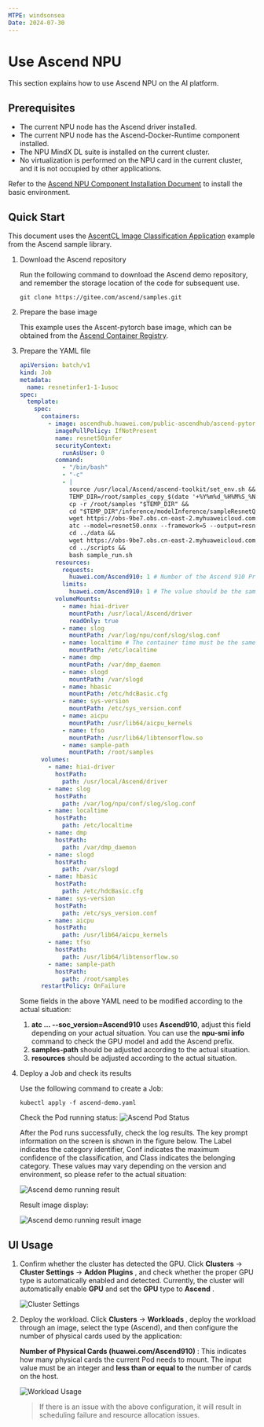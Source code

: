 ```yaml
---
MTPE: windsonsea
Date: 2024-07-30
---
```


# Use Ascend NPU

This section explains how to use Ascend NPU on the AI platform.

## Prerequisites

- The current NPU node has the Ascend driver installed.
- The current NPU node has the Ascend-Docker-Runtime component installed.
- The NPU MindX DL suite is installed on the current cluster.
- No virtualization is performed on the NPU card in the current cluster,
  and it is not occupied by other applications.

Refer to the [Ascend NPU Component Installation Document](ascend_driver_install.md)
to install the basic environment.

## Quick Start

This document uses the [AscentCL Image Classification Application](https://gitee.com/ascend/samples/tree/master/inference/modelInference/sampleResnetQuickStart/python) example from the Ascend sample library.

1. Download the Ascend repository

    Run the following command to download the Ascend demo repository,
    and remember the storage location of the code for subsequent use.

    ```git
    git clone https://gitee.com/ascend/samples.git
    ```

2. Prepare the base image

    This example uses the Ascent-pytorch base image, which can be obtained from the
    [Ascend Container Registry](https://www.hiascend.com/developer/ascendhub).

3. Prepare the YAML file

    ```yaml title="ascend-demo.yaml"
    apiVersion: batch/v1
    kind: Job
    metadata:
      name: resnetinfer1-1-1usoc
    spec:
      template:
        spec:
          containers:
            - image: ascendhub.huawei.com/public-ascendhub/ascend-pytorch:23.0.RC2-ubuntu18.04 # Inference image name
              imagePullPolicy: IfNotPresent
              name: resnet50infer
              securityContext:
                runAsUser: 0
              command:
                - "/bin/bash"
                - "-c"
                - |
                  source /usr/local/Ascend/ascend-toolkit/set_env.sh &&
                  TEMP_DIR=/root/samples_copy_$(date '+%Y%m%d_%H%M%S_%N') &&
                  cp -r /root/samples "$TEMP_DIR" &&
                  cd "$TEMP_DIR"/inference/modelInference/sampleResnetQuickStart/python/model &&
                  wget https://obs-9be7.obs.cn-east-2.myhuaweicloud.com/003_Atc_Models/resnet50/resnet50.onnx &&
                  atc --model=resnet50.onnx --framework=5 --output=resnet50 --input_shape="actual_input_1:1,3,224,224"  --soc_version=Ascend910 &&
                  cd ../data &&
                  wget https://obs-9be7.obs.cn-east-2.myhuaweicloud.com/models/aclsample/dog1_1024_683.jpg &&
                  cd ../scripts &&
                  bash sample_run.sh
              resources:
                requests:
                  huawei.com/Ascend910: 1 # Number of the Ascend 910 Processors
                limits:
                  huawei.com/Ascend910: 1 # The value should be the same as that of requests
              volumeMounts:
                - name: hiai-driver
                  mountPath: /usr/local/Ascend/driver
                  readOnly: true
                - name: slog
                  mountPath: /var/log/npu/conf/slog/slog.conf
                - name: localtime # The container time must be the same as the host time
                  mountPath: /etc/localtime
                - name: dmp
                  mountPath: /var/dmp_daemon
                - name: slogd
                  mountPath: /var/slogd
                - name: hbasic
                  mountPath: /etc/hdcBasic.cfg
                - name: sys-version
                  mountPath: /etc/sys_version.conf
                - name: aicpu
                  mountPath: /usr/lib64/aicpu_kernels
                - name: tfso
                  mountPath: /usr/lib64/libtensorflow.so
                - name: sample-path
                  mountPath: /root/samples
          volumes:
            - name: hiai-driver
              hostPath:
                path: /usr/local/Ascend/driver
            - name: slog
              hostPath:
                path: /var/log/npu/conf/slog/slog.conf
            - name: localtime
              hostPath:
                path: /etc/localtime
            - name: dmp
              hostPath:
                path: /var/dmp_daemon
            - name: slogd
              hostPath:
                path: /var/slogd
            - name: hbasic
              hostPath:
                path: /etc/hdcBasic.cfg
            - name: sys-version
              hostPath:
                path: /etc/sys_version.conf
            - name: aicpu
              hostPath:
                path: /usr/lib64/aicpu_kernels
            - name: tfso
              hostPath:
                path: /usr/lib64/libtensorflow.so
            - name: sample-path
              hostPath:
                path: /root/samples
          restartPolicy: OnFailure
    ```

    Some fields in the above YAML need to be modified according to the actual situation:

    1. __atc ... --soc_version=Ascend910__ uses __Ascend910__, adjust this field depending on
       your actual situation. You can use the __npu-smi info__ command to check the GPU model
       and add the Ascend prefix.
    2. __samples-path__ should be adjusted according to the actual situation.
    3. __resources__ should be adjusted according to the actual situation.

4. Deploy a Job and check its results

    Use the following command to create a Job:

    ```shell
    kubectl apply -f ascend-demo.yaml
    ```

    Check the Pod running status: ![Ascend Pod Status](https://docs.daocloud.io/daocloud-docs-images/docs/zh/docs/kpanda/gpu/images/ascend-demo-pod-status.png)

    After the Pod runs successfully, check the log results. The key prompt information on the screen is shown in
    the figure below. The Label indicates the category identifier, Conf indicates the maximum confidence of
    the classification, and Class indicates the belonging category. These values may vary depending on the
    version and environment, so please refer to the actual situation:

    ![Ascend demo running result](https://docs.daocloud.io/daocloud-docs-images/docs/zh/docs/kpanda/gpu/images/ascend-demo-pod-result.png)

    Result image display:

    ![Ascend demo running result image](https://docs.daocloud.io/daocloud-docs-images/docs/zh/docs/kpanda/gpu/images/ascend-demo-infer-result.png)

## UI Usage

1. Confirm whether the cluster has detected the GPU. Click __Clusters__ -> __Cluster Settings__ -> __Addon Plugins__ ,
   and check whether the proper GPU type is automatically enabled and detected.
   Currently, the cluster will automatically enable __GPU__ and set the __GPU__ type to __Ascend__ .

    ![Cluster Settings](https://docs.daocloud.io/daocloud-docs-images/docs/zh/docs/kpanda/gpu/images/cluster-setting-ascend-gpu.jpg)

2. Deploy the workload. Click __Clusters__ -> __Workloads__ , deploy the workload through an image,
   select the type (Ascend), and then configure the number of physical cards used by the application:

    **Number of Physical Cards (huawei.com/Ascend910)** : This indicates how many physical cards
    the current Pod needs to mount. The input value must be an integer and **less than or equal to**
    the number of cards on the host.

    ![Workload Usage](https://docs.daocloud.io/daocloud-docs-images/docs/zh/docs/kpanda/gpu/images/workload_ascendgpu_userguide.jpg)

    > If there is an issue with the above configuration, it will result in
    > scheduling failure and resource allocation issues.
